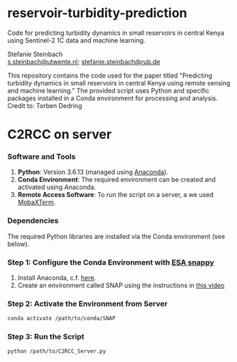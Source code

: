 # reservoir-turbidity-prediction
Code for predicting turbidity dynamics in small reservoirs in central Kenya using Sentinel-2 1C data and machine learning.

Stefanie Steinbach  
s.steinbach@utwente.nl; stefanie.steinbach@rub.de

This repository contains the code used for the paper titled "Predicting turbidity dynamics in small reservoirs in central Kenya using remote sensing and machine learning." The provided script uses Python and specific packages installed in a Conda environment for processing and analysis. Credit to: Torben Dedring

# C2RCC on server

### Software and Tools
1. **Python**: Version 3.6.13 (managed using [Anaconda](https://www.anaconda.com/)).
2. **Conda Environment**: The required environment can be created and activated using Anaconda.
3. **Remote Access Software**: To run the script on a server, a we used [MobaXTerm](https://mobaxterm.mobatek.net/).

### Dependencies
The required Python libraries are installed via the Conda environment (see below).

### Step 1: Configure the Conda Environment with [ESA snappy](https://github.com/senbox-org/esa-snappy)
1. Install Anaconda, c.f. [here](https://docs.anaconda.com/anaconda/install/).
2. Create an environment called SNAP using the instructions in [this video](https://www.youtube.com/watch?v=14YM1kKdgA8)

### Step 2: Activate the Environment from Server
   ```bash
   conda activate /path/to/conda/SNAP
```
### Step 3: Run the Script
   ```bash
   python /path/to/C2RCC_Server.py
```


